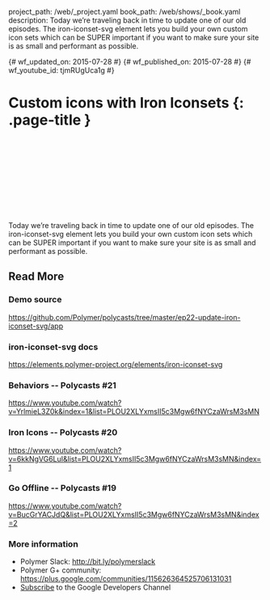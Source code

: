 project_path: /web/_project.yaml book_path: /web/shows/_book.yaml description: Today we’re traveling back in time to update one of our old episodes. The iron-iconset-svg element lets you build your own custom icon sets which can be SUPER important if you want to make sure your site is as small and performant as possible.

{# wf_updated_on: 2015-07-28 #} {# wf_published_on: 2015-07-28 #} {# wf_youtube_id: tjmRUgUca1g #}

# Custom icons with Iron Iconsets {: .page-title }

<div class="video-wrapper">
  <iframe class="devsite-embedded-youtube-video" data-video-id="tjmRUgUca1g"
          data-autohide="1" data-showinfo="0" frameborder="0" allowfullscreen>
  </iframe>
</div>

Today we’re traveling back in time to update one of our old episodes. The iron-iconset-svg element lets you build your own custom icon sets which can be SUPER important if you want to make sure your site is as small and performant as possible.

## Read More

### Demo source

https://github.com/Polymer/polycasts/tree/master/ep22-update-iron-iconset-svg/app

### iron-iconset-svg docs

https://elements.polymer-project.org/elements/iron-iconset-svg

### Behaviors -- Polycasts #21

https://www.youtube.com/watch?v=YrlmieL3Z0k&index=1&list=PLOU2XLYxmsII5c3Mgw6fNYCzaWrsM3sMN

### Iron Icons -- Polycasts #20

<https://www.youtube.com/watch?v=6kkNgVG6LuI&list=PLOU2XLYxmsII5c3Mgw6fNYCzaWrsM3sMN&index=1>

### Go Offline -- Polycasts #19

<https://www.youtube.com/watch?v=BucGrYACJdQ&list=PLOU2XLYxmsII5c3Mgw6fNYCzaWrsM3sMN&index=2>

### More information

- Polymer Slack: <http://bit.ly/polymerslack>
- Polymer G+ community: <https://plus.google.com/communities/115626364525706131031>
- [Subscribe](https://goo.gl/mQyv5L) to the Google Developers Channel